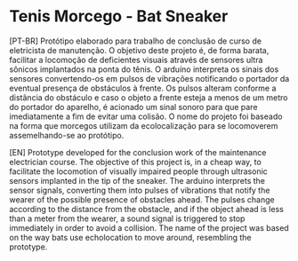 # Tenis Morcego - Bat Sneaker

[PT-BR] Protótipo elaborado para trabalho de conclusão de curso de eletricista de manutenção.
O objetivo deste projeto é, de forma barata, facilitar a locomoção de deficientes visuais através de sensores ultra sônicos implantados na ponta do tênis. O arduíno interpreta os sinais dos sensores convertendo-os em pulsos de vibrações notificando o portador da eventual presença de obstáculos à frente.
Os pulsos alteram conforme a distância do obstáculo e caso o objeto a frente esteja a menos de um metro do portador do aparelho, é acionado um sinal sonoro para que pare imediatamente a fim de evitar uma colisão.
O nome do projeto foi baseado na forma que morcegos utilizam da ecolocalização para se locomoverem assemelhando-se ao protótipo.

[EN] Prototype developed for the conclusion work of the maintenance electrician course.
The objective of this project is, in a cheap way, to facilitate the locomotion of visually impaired people through ultrasonic sensors implanted in the tip of the sneaker. The arduino interprets the sensor signals, converting them into pulses of vibrations that notify the wearer of the possible presence of obstacles ahead.
The pulses change according to the distance from the obstacle, and if the object ahead is less than a meter from the wearer, a sound signal is triggered to stop immediately in order to avoid a collision.
The name of the project was based on the way bats use echolocation to move around, resembling the prototype.
